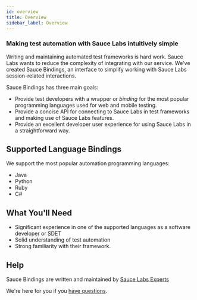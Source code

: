 ```yaml
---
id: overview
title: Overview
sidebar_label: Overview
---
```

### Making test automation with Sauce Labs intuitively simple

Writing and maintaining automated test frameworks is hard work. 
Sauce Labs wants to reduce the complexity of integrating with our service. 
We've created Sauce Bindings, an interface to simplify working with Sauce Labs session-related interactions. 

Sauce Bindings has three main goals:

-   Provide test developers with a wrapper or _binding_ for the most popular programming languages
 used for web and mobile testing.
-   Provide a concise API for connecting to Sauce Labs in test frameworks and making use of Sauce Labs features.
-   Provide an excellent developer user experience for using Sauce Labs in a straightforward way.

## Supported Language Bindings

We support the most popular automation programming languages:

-   Java
-   Python
-   Ruby
-   C#

## What You'll Need

- Significant experience in one of the supported languages as a software developer or SDET
- Solid understanding of test automation 
- Strong familiarity with their framework.

## Help

Sauce Bindings are written and maintained by [Sauce Labs Experts](https://saucelabs.com/our-experts)

We're here for you if you [have questions](mailto:techserv@saucelabs.com).
